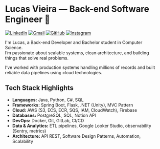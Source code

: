 # Lucas Vieira — Back-end Software Engineer 👾

[![LinkedIn](https://img.shields.io/badge/-LinkedIn-5D3FD3?style=flat-square&logo=linkedin&logoColor=fff)](https://www.linkedin.com/in/LucasVieiraSilva/)
[![Gmail](https://img.shields.io/badge/-Gmail-5D3FD3?style=flat-square&logo=gmail&logoColor=fff)](mailto:lucasvieirasilva.lpta@gmail.com)
[![GitHub](https://img.shields.io/badge/-GitHub-5D3FD3?style=flat-square&logo=github&logoColor=fff)](https://github.com/LucasVieiraS)
[![Instagram](https://img.shields.io/badge/-Instagram-5D3FD3?style=flat-square&logo=instagram&logoColor=fff)](https://www.instagram.com/lu_casvieira/)

I'm Lucas, a Back-end Developer and Bachelor student in Computer Science.  
I’m passionate about scalable systems, clean architecture, and building things that solve real problems.

I’ve worked with production systems handling millions of records and built reliable data pipelines using cloud technologies.

## Tech Stack Highlights

- **Languages:** Java, Python, C#, SQL  
- **Frameworks:** Spring Boot, Flask, .NET (Unity), MVC Pattern  
- **Cloud:** AWS (S3, ECS, ECR, SQS, IAM, CloudWatch), Firebase  
- **Databases:** PostgreSQL, SQL, Notion API  
- **DevOps:** Docker, Git, GitLab, CI/CD  
- **Data & Analytics:** ETL pipelines, Google Looker Studio, observability (Sentry, metrics)  
- **Architecture:** API REST, Software Design Patterns, Automation, Scalability
  
<!-- Design inspired by Iuricode -->
